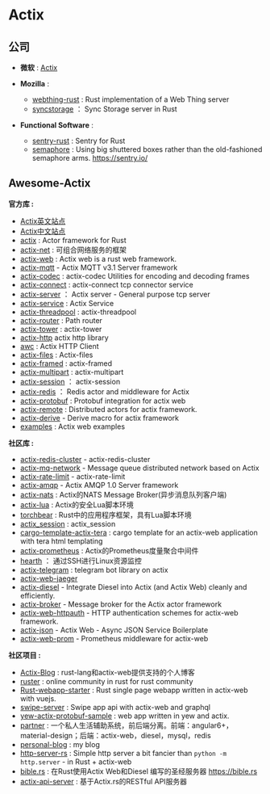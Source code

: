 # Actix

## 公司

- **微软** : [Actix](https://github.com/actix)

- **Mozilla** : 
  - [webthing-rust](https://github.com/mozilla-iot/webthing-rust) : Rust implementation of a Web Thing server
  - [syncstorage](https://github.com/mozilla-services/syncstorage-rs) ： Sync Storage server in Rust

- **Functional Software** : 
  - [sentry-rust](https://github.com/getsentry/sentry-rust) : Sentry for Rust
  - [semaphore](https://github.com/getsentry/semaphore) : Using big shuttered boxes rather than the old-fashioned semaphore arms. https://sentry.io/
## Awesome-Actix

**官方库 :**

- [Actix英文站点](https://actix.rs/)
- [Actix中文站点](https://rustlang-cn.org/crates/actix/)
- [actix](https://github.com/actix/actix) : Actor framework for Rust
- [actix-net](https://github.com/actix/actix-net) : 可组合网络服务的框架
- [actix-web](https://github.com/actix/actix-web) : Actix web is a rust web framework.
- [actix-mqtt](https://github.com/actix/actix-mqtt) - Actix MQTT v3.1 Server framework
- [actix-codec](https://docs.rs/actix-codec/) : actix-codec Utilities for encoding and decoding frames
- [actix-connect](https://docs.rs/actix-connect/) : actix-connect tcp connector service
- [actix-server](https://docs.rs/actix-server/) ： Actix server - General purpose tcp server
- [actix-service](https://docs.rs/actix-service/) : Actix Service
- [actix-threadpool](https://docs.rs/actix-threadpool/) : actix-threadpool
- [actix-router](https://docs.rs/actix-router/) : Path router
- [actix-tower](https://docs.rs/actix-tower/) : actix-tower
- [actix-http](https://github.com/actix/actix-http) actix http library
- [awc](https://docs.rs/awc/0.2.0/awc/) : Actix HTTP Client
- [actix-files](https://docs.rs/actix-files/) : Actix-files
- [actix-framed](https://docs.rs/actix-framed/) : actix-framed
- [actix-multipart](https://docs.rs/actix-multipart/) : actix-multipart
- [actix-session](https://docs.rs/actix-session/) ： actix-session
- [actix-redis](https://github.com/actix/actix-redis) ： Redis actor and middleware for Actix
- [actix-protobuf](https://github.com/actix/actix-protobuf) : Protobuf integration for actix web
- [actix-remote](https://github.com/actix/actix-remote) : Distributed actors for actix framework.
- [actix-derive](https://github.com/actix/actix-derive) - Derive macro for actix framework
- [examples](https://github.com/actix/examples) : Actix web examples

**社区库 :**

- [actix-redis-cluster](https://github.com/Idein/actix-redis-cluster) - actix-redis-cluster
- [actix-mq-network](https://github.com/irony-rust/actix-mq-network) - Message queue distributed network based on Actix
- [actix-rate-limit](https://github.com/Idein/actix-rate-limit) - actix-rate-limit
- [actix-amqp](https://github.com/fafhrd91/amqp-ampq) - Actix AMQP 1.0 Server framework 
- [actix-nats](https://github.com/YellowInnovation/actix-nats) : Actix的NATS Message Broker(异步消息队列客户端)
- [actix-lua](https://github.com/poga/actix-lua) : Actix的安全Lua脚本环境
- [torchbear](https://github.com/foundpatterns/torchbear) : Rust中的应用程序框架，具有Lua脚本环境
- [actix_session](https://github.com/chirimof/actix_session) : actix_session
- [cargo-template-actix-tera](https://github.com/otomato-gh/cargo-template-actix-tera) : cargo template for an actix-web application with tera html templating
- [actix-prometheus](https://github.com/orhanbalci/actix-prometheus) : Actix的Prometheus度量聚合中间件
- [hearth](https://github.com/aheart/hearth) ： 通过SSH进行Linux资源监控
- [actix-telegram](https://github.com/jeizsm/actix-telegram) : telegram bot library on actix
- [actix-web-jaeger](https://github.com/OutThereLabs/actix-web-jaeger)
- [actix-diesel](https://github.com/mehcode/actix-diesel) - Integrate Diesel into Actix (and Actix Web) cleanly and efficiently.
- [actix-broker](https://github.com/chris-ricketts/actix-broker) - Message broker for the Actix actor framework
- [actix-web-httpauth](https://github.com/svartalf/actix-web-httpauth) - HTTP authentication schemes for actix-web framework.
- [actix-json](https://github.com/mattlockyer/actix-json) - Actix Web - Async JSON Service Boilerplate
- [actix-web-prom](https://github.com/nlopes/actix-web-prom) - Prometheus middleware for actix-web


**社区项目 :**

- [Actix-Blog](https://github.com/Dengjianping/Actix-Blog) : rust-lang和actix-web提供支持的个人博客
- [ruster](https://github.com/rustlang-cn/ruster) : online community in rust for rust community
- [Rust-webapp-starter](https://github.com/rustlang-cn/Rust-webapp-starter) : Rust single page webapp written in actix-web with vuejs.
- [swipe-server](https://github.com/swipe-app/swipe-server) : Swipe app api with actix-web and graphql
- [yew-actix-protobuf-sample](https://github.com/havarnov/yew-actix-protobuf-sample) : web app written in yew and actix.
- [partner](https://github.com/yinyanlv/partner) : 一个私人生活辅助系统，前后端分离。前端：angular6+，material-design；后端：actix-web，diesel，mysql，redis
- [personal-blog](https://github.com/davidarmstronglewis/personal-blog) : my blog
- [http-server-rs](https://github.com/gdamjan/http-server-rs) : Simple http server a bit fancier than `python -m http.server` - in Rust + actix-web
- [bible.rs](https://github.com/DSpeckhals/bible.rs) : 在Rust使用Actix Web和Diesel 编写的圣经服务器 https://bible.rs
- [actix-api-server](https://github.com/pkuosa-gabriel/actix-api-server) : 基于Actix.rs的RESTful API服务器
